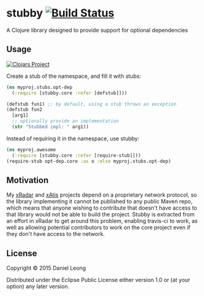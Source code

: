 # stubby [![Build Status](http://img.shields.io/travis/dhleong/x-radar.svg?style=flat)](https://travis-ci.org/dhleong/x-radar)

A Clojure library designed to provide support for optional dependencies

## Usage

[![Clojars Project](http://clojars.org/stubby/latest-version.svg)](http://clojars.org/stubby)

Create a stub of the namespace, and fill it with stubs:

```clojure
(ns myproj.stubs.opt-dep
  (:require [stubby.core :refer [defstub]]))

(defstub fun1) ;; by default, using a stub throws an exception
(defstub fun2
  [arg1]
  ;; optionally provide an implementation
  (str "Stubbed impl: " arg1))
```

Instead of requiring it in the namespace, use stubby:

```clojure
(ns myproj.awesome
  (:require [stubby.core :refer [require-stub]]))
(require-stub opt-dep.core :as o :else myproj.stubs.opt-dep)
```

## Motivation

My [xRadar](http://github.com/dhleong/x-radar) and 
[xAtis](http://github.com/dhleong/x-atis) projects depend on a
proprietary network protocol, so the library implementing it
cannot be published to any public Maven repo, which means that
anyone wishing to contribute that doesn't have access to that
library would not be able to build the project. Stubby is
extracted from an effort in xRadar to get around this problem,
enabling travis-ci to work, as well as allowing potential 
contributors to work on the core project even if they don't
have access to the network.

## License

Copyright © 2015 Daniel Leong

Distributed under the Eclipse Public License either version 1.0 or (at
your option) any later version.
